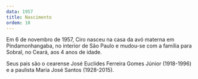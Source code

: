 ```yaml
---
data: 1957
title: Nascimento
ordem: 10
---
```

Em 6 de novembro de 1957, Ciro nasceu na casa da avó materna em Pindamonhangaba, no interior de São Paulo e mudou-se com a família para Sobral, no Ceará, aos 4 anos de idade.

<!-- more -->

Seus pais são o cearense José Euclides Ferreira Gomes Júnior (1918-1996)
e a paulista Maria José Santos (1928-2015).